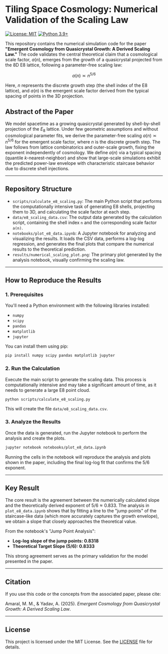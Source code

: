 # Tiling Space Cosmology: Numerical Validation of the Scaling Law

[![License: MIT](https://img.shields.io/badge/License-MIT-yellow.svg)](https://opensource.org/licenses/MIT)
[![Python 3.9+](https://img.shields.io/badge/python-3.9+-blue.svg)](https://www.python.org/downloads/)

This repository contains the numerical simulation code for the paper **"Emergent Cosmology from Quasicrystal Growth: A Derived Scaling Law."** The code validates the central theoretical claim that a cosmological scale factor, $a(n)$, emerges from the growth of a quasicrystal projected from the 8D E8 lattice, following a parameter-free scaling law:

$$ a(n) \asymp n^{5/6} $$

Here, $n$ represents the discrete growth step (the shell index of the E8 lattice), and $a(n)$ is the emergent scale factor derived from the typical spacing of points in the 3D projection.



## Abstract of the Paper

We model spacetime as a growing quasicrystal generated by shell-by-shell projection of the $E_8$ lattice. Under few geometric assumptions and without cosmological parameter fits, we derive the parameter-free scaling $a(n)\asymp n^{5/6}$ for the emergent scale factor, where $n$ is the discrete growth step. The law follows from lattice combinatorics and outer-scale growth, fixing the exponent independently of cosmology. We define $a(n)$ via a typical spacing (quantile $k$-nearest-neighbor) and show that large-scale simulations exhibit the predicted power-law envelope with characteristic staircase behavior due to discrete shell injections.

---

## Repository Structure

* `scripts/calculate_e8_scaling.py`: The main Python script that performs the computationally intensive task of generating E8 shells, projecting them to 3D, and calculating the scale factor at each step.
* `data/e8_scaling_data.csv`: The output data generated by the calculation script, containing the shell index `n` and the corresponding scale factor `a(n)`.
* `notebooks/plot_e8_data.ipynb`: A Jupyter notebook for analyzing and visualizing the results. It loads the CSV data, performs a log-log regression, and generates the final plots that compare the numerical results to the theoretical prediction.
* `results/numerical_scaling_plot.png`: The primary plot generated by the analysis notebook, visually confirming the scaling law.

---

## How to Reproduce the Results

### 1. Prerequisites

You'll need a Python environment with the following libraries installed:
* `numpy`
* `scipy`
* `pandas`
* `matplotlib`
* `jupyter`

You can install them using pip:
```bash
pip install numpy scipy pandas matplotlib jupyter
```

### 2\. Run the Calculation

Execute the main script to generate the scaling data. This process is computationally intensive and may take a significant amount of time, as it needs to generate a large E8 point cloud.

```bash
python scripts/calculate_e8_scaling.py
```

This will create the file `data/e8_scaling_data.csv`.

### 3\. Analyze the Results

Once the data is generated, run the Jupyter notebook to perform the analysis and create the plots.

```bash
jupyter notebook notebooks/plot_e8_data.ipynb
```

Running the cells in the notebook will reproduce the analysis and plots shown in the paper, including the final log-log fit that confirms the $5/6$ exponent.

-----

## Key Result

The core result is the agreement between the numerically calculated slope and the theoretically derived exponent of $5/6 \approx 0.833$. The analysis in `plot_e8_data.ipynb` shows that by fitting a line to the "jump points" of the staircase-like data (which more accurately captures the growth envelope), we obtain a slope that closely approaches the theoretical value.

From the notebook's "Jump Point Analysis":

  * **Log-log slope of the jump points: 0.8318**
  * **Theoretical Target Slope (5/6): 0.8333**

This strong agreement serves as the primary validation for the model presented in the paper.

-----

## Citation

If you use this code or the concepts from the associated paper, please cite:

Amaral, M. M., & Yadav, A. (2025). *Emergent Cosmology from Quasicrystal Growth: A Derived Scaling Law*.

-----

## License

This project is licensed under the MIT License. See the [LICENSE](https://www.google.com/search?q=LICENSE) file for details.

